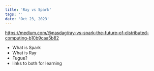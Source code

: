```yaml
---
title: 'Ray vs Spark'
tags: ''
date: 'Oct 23, 2023'
---
```


https://medium.com/@nasdag/ray-vs-spark-the-future-of-distributed-computing-b10b9caa5b82

- What is Spark
- What is Ray
- Fugue?
- links to both for learning
